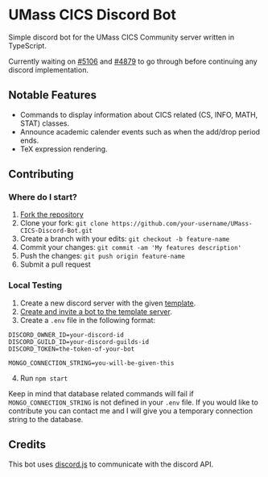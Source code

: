 # UMass CICS Discord Bot

Simple discord bot for the UMass CICS Community server written in TypeScript.

Currently waiting on [#5106](https://github.com/discordjs/discord.js/pull/5106) and [#4879](https://github.com/discordjs/discord.js/pull/4879) to go through before continuing any discord implementation.

## Notable Features
- Commands to display information about CICS related (CS, INFO, MATH, STAT) classes.
- Announce academic calender events such as when the add/drop period ends.
- TeX expression rendering.

## Contributing

### Where do I start?
1. [Fork the repository](https://github.com/daniel-melanson/UMass-CICS-Discord-Bot/fork)
2. Clone your fork: `git clone https://github.com/your-username/UMass-CICS-Discord-Bot.git`
3. Create a branch with your edits: `git checkout -b feature-name`
4. Commit your changes: `git commit -am 'My features description'`
5. Push the changes: `git push origin feature-name`
6. Submit a pull request

### Local Testing
1. Create a new discord server with the given [template](https://discord.new/C8kqqG6RZDrD).
2. [Create and invite a bot to the template server](https://github.com/jagrosh/MusicBot/wiki/Adding-Your-Bot-To-Your-Server).
3. Create a `.env` file in the following format: 
```
DISCORD_OWNER_ID=your-discord-id
DISCORD_GUILD_ID=your-discord-guilds-id
DISCORD_TOKEN=the-token-of-your-bot

MONGO_CONNECTION_STRING=you-will-be-given-this
```
4. Run `npm start`

Keep in mind that database related commands will fail if `MONGO_CONNECTION_STRING` is not defined in your `.env` file. If you would like to contribute you can contact me and I will give you a temporary connection string to the database.

## Credits
This bot uses [discord.js](https://github.com/discordjs/discord.js) to communicate with the discord API.
